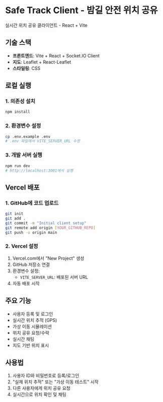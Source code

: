 # Safe Track Client - 밤길 안전 위치 공유

실시간 위치 공유 클라이언트 - React + Vite

## 기술 스택
- **프론트엔드**: Vite + React + Socket.IO Client
- **지도**: Leaflet + React-Leaflet
- **스타일링**: CSS

## 로컬 실행

### 1. 의존성 설치
```bash
npm install
```

### 2. 환경변수 설정
```bash
cp .env.example .env
# .env 파일에서 VITE_SERVER_URL 수정
```

### 3. 개발 서버 실행
```bash
npm run dev
# http://localhost:3001에서 실행
```

## Vercel 배포

### 1. GitHub에 코드 업로드
```bash
git init
git add .
git commit -m "Initial client setup"
git remote add origin [YOUR_GITHUB_REPO]
git push -u origin main
```

### 2. Vercel 설정
1. Vercel.com에서 "New Project" 생성
2. GitHub 저장소 연결
3. 환경변수 설정:
   - `VITE_SERVER_URL`: 배포된 서버 URL
4. 자동 배포 시작

## 주요 기능
- 사용자 등록 및 로그인
- 실시간 위치 추적 (GPS)
- 가상 이동 시뮬레이션
- 위치 공유 요청/수락
- 실시간 채팅
- 지도 기반 위치 표시

## 사용법
1. 사용자 ID와 비밀번호로 등록/로그인
2. "실제 위치 추적" 또는 "가상 이동 테스트" 시작
3. 다른 사용자에게 위치 공유 요청
4. 실시간으로 위치 확인 및 채팅